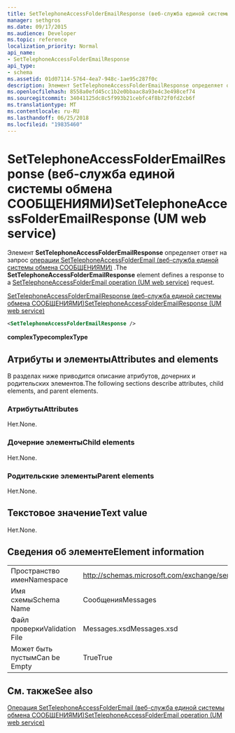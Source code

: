 ```yaml
---
title: SetTelephoneAccessFolderEmailResponse (веб-служба единой системы обмена СООБЩЕНИЯМИ)
manager: sethgros
ms.date: 09/17/2015
ms.audience: Developer
ms.topic: reference
localization_priority: Normal
api_name:
- SetTelephoneAccessFolderEmailResponse
api_type:
- schema
ms.assetid: 01d07114-5764-4ea7-948c-1ae95c287f0c
description: Элемент SetTelephoneAccessFolderEmailResponse определяет ответа на запрос SetTelephoneAccessFolderEmail операции (веб-служба единой системы обмена СООБЩЕНИЯМИ).
ms.openlocfilehash: 8558a0efd45cc1b2e0bbaac8a93e4c3e498cef74
ms.sourcegitcommit: 34041125dc8c5f993b21cebfc4f8b72f0fd2cb6f
ms.translationtype: MT
ms.contentlocale: ru-RU
ms.lasthandoff: 06/25/2018
ms.locfileid: "19835460"
---
```

# <a name="settelephoneaccessfolderemailresponse-um-web-service"></a><span data-ttu-id="30186-103">SetTelephoneAccessFolderEmailResponse (веб-служба единой системы обмена СООБЩЕНИЯМИ)</span><span class="sxs-lookup"><span data-stu-id="30186-103">SetTelephoneAccessFolderEmailResponse (UM web service)</span></span>

<span data-ttu-id="30186-104">Элемент **SetTelephoneAccessFolderEmailResponse** определяет ответ на запрос [операции SetTelephoneAccessFolderEmail (веб-служба единой системы обмена СООБЩЕНИЯМИ)](settelephoneaccessfolderemail-operation-um-web-service.md) .</span><span class="sxs-lookup"><span data-stu-id="30186-104">The **SetTelephoneAccessFolderEmailResponse** element defines a response to a [SetTelephoneAccessFolderEmail operation (UM web service)](settelephoneaccessfolderemail-operation-um-web-service.md) request.</span></span> 
  
[<span data-ttu-id="30186-105">SetTelephoneAccessFolderEmailResponse (веб-служба единой системы обмена СООБЩЕНИЯМИ)</span><span class="sxs-lookup"><span data-stu-id="30186-105">SetTelephoneAccessFolderEmailResponse (UM web service)</span></span>](settelephoneaccessfolderemailresponse-um-web-service.md)
  
```xml
<SetTelephoneAccessFolderEmailResponse />
```

 <span data-ttu-id="30186-106">**complexType**</span><span class="sxs-lookup"><span data-stu-id="30186-106">**complexType**</span></span>
## <a name="attributes-and-elements"></a><span data-ttu-id="30186-107">Атрибуты и элементы</span><span class="sxs-lookup"><span data-stu-id="30186-107">Attributes and elements</span></span>

<span data-ttu-id="30186-108">В разделах ниже приводится описание атрибутов, дочерних и родительских элементов.</span><span class="sxs-lookup"><span data-stu-id="30186-108">The following sections describe attributes, child elements, and parent elements.</span></span>
  
### <a name="attributes"></a><span data-ttu-id="30186-109">Атрибуты</span><span class="sxs-lookup"><span data-stu-id="30186-109">Attributes</span></span>

<span data-ttu-id="30186-110">Нет.</span><span class="sxs-lookup"><span data-stu-id="30186-110">None.</span></span>
  
### <a name="child-elements"></a><span data-ttu-id="30186-111">Дочерние элементы</span><span class="sxs-lookup"><span data-stu-id="30186-111">Child elements</span></span>

<span data-ttu-id="30186-112">Нет.</span><span class="sxs-lookup"><span data-stu-id="30186-112">None.</span></span>
  
### <a name="parent-elements"></a><span data-ttu-id="30186-113">Родительские элементы</span><span class="sxs-lookup"><span data-stu-id="30186-113">Parent elements</span></span>

<span data-ttu-id="30186-114">Нет.</span><span class="sxs-lookup"><span data-stu-id="30186-114">None.</span></span>
  
## <a name="text-value"></a><span data-ttu-id="30186-115">Текстовое значение</span><span class="sxs-lookup"><span data-stu-id="30186-115">Text value</span></span>

<span data-ttu-id="30186-116">Нет.</span><span class="sxs-lookup"><span data-stu-id="30186-116">None.</span></span>
  
## <a name="element-information"></a><span data-ttu-id="30186-117">Сведения об элементе</span><span class="sxs-lookup"><span data-stu-id="30186-117">Element information</span></span>

|||
|:-----|:-----|
|<span data-ttu-id="30186-118">Пространство имен</span><span class="sxs-lookup"><span data-stu-id="30186-118">Namespace</span></span>  <br/> |http://schemas.microsoft.com/exchange/services/2006/messages  <br/> |
|<span data-ttu-id="30186-119">Имя схемы</span><span class="sxs-lookup"><span data-stu-id="30186-119">Schema Name</span></span>  <br/> |<span data-ttu-id="30186-120">Сообщения</span><span class="sxs-lookup"><span data-stu-id="30186-120">Messages</span></span>  <br/> |
|<span data-ttu-id="30186-121">Файл проверки</span><span class="sxs-lookup"><span data-stu-id="30186-121">Validation File</span></span>  <br/> |<span data-ttu-id="30186-122">Messages.xsd</span><span class="sxs-lookup"><span data-stu-id="30186-122">Messages.xsd</span></span>  <br/> |
|<span data-ttu-id="30186-123">Может быть пустым</span><span class="sxs-lookup"><span data-stu-id="30186-123">Can be Empty</span></span>  <br/> |<span data-ttu-id="30186-124">True</span><span class="sxs-lookup"><span data-stu-id="30186-124">True</span></span>  <br/> |
   
## <a name="see-also"></a><span data-ttu-id="30186-125">См. также</span><span class="sxs-lookup"><span data-stu-id="30186-125">See also</span></span>



[<span data-ttu-id="30186-126">Операция SetTelephoneAccessFolderEmail (веб-служба единой системы обмена СООБЩЕНИЯМИ)</span><span class="sxs-lookup"><span data-stu-id="30186-126">SetTelephoneAccessFolderEmail operation (UM web service)</span></span>](settelephoneaccessfolderemail-operation-um-web-service.md)

